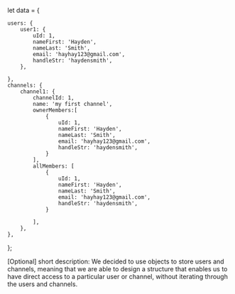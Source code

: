 
let data = {
    
	users: {
		user1: {
  			uId: 1,
  			nameFirst: 'Hayden',
  			nameLast: 'Smith',
 			email: 'hayhay123@gmail.com',
  			handleStr: 'haydensmith',
		},

	},
	channels: {
		channel1: {
			channelId: 1,
			name: 'my first channel',
			ownerMembers:[
				{
					uId: 1,
					nameFirst: 'Hayden',
  					nameLast: 'Smith',
 					email: 'hayhay123@gmail.com',
  					handleStr: 'haydensmith',
				}
			],
			allMembers: [
				{
					uId: 1,
					nameFirst: 'Hayden',
					nameLast: 'Smith',
					email: 'hayhay123@gmail.com',
					handleStr: 'haydensmith',
				}
    		
			],
		},
	},
};


[Optional] short description: We decided to use objects to store users and channels, meaning that we are able to design a structure that enables us to have direct access to a particular user or channel, without iterating through the users and channels.
